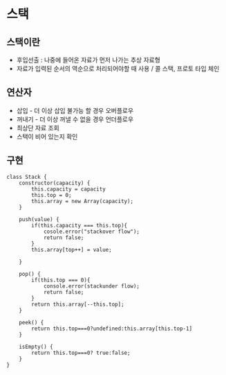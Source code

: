 # 스택

## 스택이란

- 후입선출 : 나중에 들어온 자료가 먼저 나가는 추상 자료형
- 자료가 입력된 순서의 역순으로 처리되어야할 때 사용 / 콜 스택, 프로토 타입 체인

## 연산자

- 삽입 - 더 이상 삽입 불가능 할 경우 오버플로우
- 꺼내기 - 더 이상 꺼낼 수 없을 경우 언더플로우
- 최상단 자료 조회
- 스택이 비어 있는지 확인

## 구현

```
class Stack {
    constructor(capacity) {
        this.capacity = capacity
        this.top = 0;
        this.array = new Array(capacity);
    }

    push(value) {
		if(this.capacity === this.top){
			cosole.error("stackover flow");
			return false;
		}
		this.array[top++] = value;
		
    }

    pop() {
		if(this.top === 0){
			console.error(stackunder flow);
			return false;
		}
		return this.array[--this.top];
    }

    peek() {
		return this.top===0?undefined:this.array[this.top-1]
    }

    isEmpty() {
		return this.top===0? true:false;
    }
}
```

